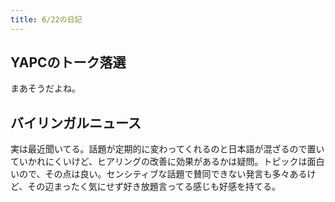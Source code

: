 ```yaml
---
title: 6/22の日記
---
```


## YAPCのトーク落選

まあそうだよね。

## バイリンガルニュース

実は最近聞いてる。話題が定期的に変わってくれるのと日本語が混ざるので置いていかれにくいけど、ヒアリングの改善に効果があるかは疑問。トピックは面白いので、その点は良い。センシティブな話題で賛同できない発言も多々あるけど、その辺まったく気にせず好き放題言ってる感じも好感を持てる。
